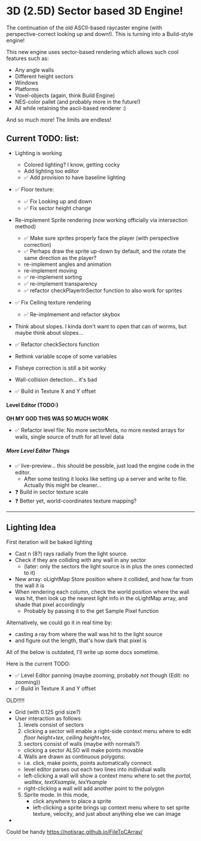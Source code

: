 # 3D (2.5D) Sector based 3D Engine!

The continuation of the old ASCII-based raycaster engine (with perspective-correct looking up and down!). This is turning into a Build-style engine!

This new engine uses sector-based rendering which allows such cool features such as:

- Any angle walls
- Different height sectors
- Windows
- Platforms
- Voxel-objects (again, think Build Engine)
- NES-color pallet (and probably more in the future!)
- All while retaining the ascii-based renderer :)

And so much more! The limits are endless!


## Current TODO: list:


- Lighting is working
  - Colored lighting? I know, getting cocky
  - Add lighting too editor
  - ✅ Add provision to have baseline lighting


- ✅ Floor texture:
  - ✅ Fix Looking up and down
  - ✅ Fix sector height change
- Re-implement Sprite rendering (now working officially via intersection method)
  - ✅ Make sure sprites properly face the player (with perspective correction)
  - ✅ Perhaps draw the sprite up-down by default, and the rotate the same direction as the player?
  - re-implement angles and animation
  - re-implement moving
  - ✅ re-implement sorting 
  - ✅ re-implement transparency
  - ✅ refactor checkPlayerInSector function to also work for sprites
- ✅ Fix Ceiling texture rendering
  - ✅ Re-implmement and refactor skybox
- Think about slopes. I kinda don't want to open that can of worms, but maybe think about slopes...

- ✅ Refactor checkSectors function
- Rethink variable scope of some variables
- Fisheye correction is still a bit wonky
- Wall-collision detection... it's bad
- ✅ Build in Texture X and Y offset

#### Level Editor (TODO:)
**OH MY GOD THIS WAS SO MUCH WORK**
- ✅ Refactor level file: No more sectorMeta, no more nested arrays for walls, single source of truth for all level data 

##### More Level Editor Things
- ✅ live-preview... this should be possible, just load the engine code in the editor. 
  - After some testing it looks like setting up a server and write to file. Actually this might be cleaner...
- ❓ Build in sector texture scale
- ❓ Better yet, world-coordinates texture mapping?


----


## Lighting Idea

First iteration will be baked lighting
- Cast n (8?) rays radially from the light source. 
- Check if they are colliding with any wall in any sector 
  - (later: only the sectors the light source is in plus the ones connected to it)
- New array:  oLightMap Store position where it collided, and how far from the wall it is
- When rendering each column, check the world position where the wall was hit, then look up the nearest light info in the oLightMap array, and shade that pixel accordingly
  - Probably by passing it to the get Sample Pixel function 


Alternatively, we could go it in real time by:
- casting a ray from where the wall was hit to the light source
- and figure out the length, that's how dark that pixel is



All of the below is outdated, I'll write up some docs sometime.

Here is the current TODO:
- ✅ Level Editor panning (maybe zooming, probably not though (Edit: no zooming))
- ✅ Build in Texture X and Y offset




OLD!!!!!
- Grid (with 0.125 grid size?)
- User interaction as follows:
  1. levels consist of sectors
  2. clicking a sector will enable a right-side context menu where to edit *floor height+tex, ceiling height+tex,*
  3. sectors consist of walls (maybe with normals?)
    - clicking a sector ALSO will make points movable
  4. Walls are drawn as continuous polygons: 
    - i.e. click, make points, points automatically connect. 
    - level editor parses out each two lines into individual walls
    - left-clicking a wall will show a context menu where to set the *portal, walltex, textXsample, texYsample*
    - right-clicking a wall will add another point to the polygon
  5. Sprite mode. In this mode,
     -  click anywhere to place a sprite
     -  left-clicking a sprite brings up context menu where to set sprite texture, velocity, and just about anything else we can image
-  



Could be handy https://notisrac.github.io/FileToCArray/